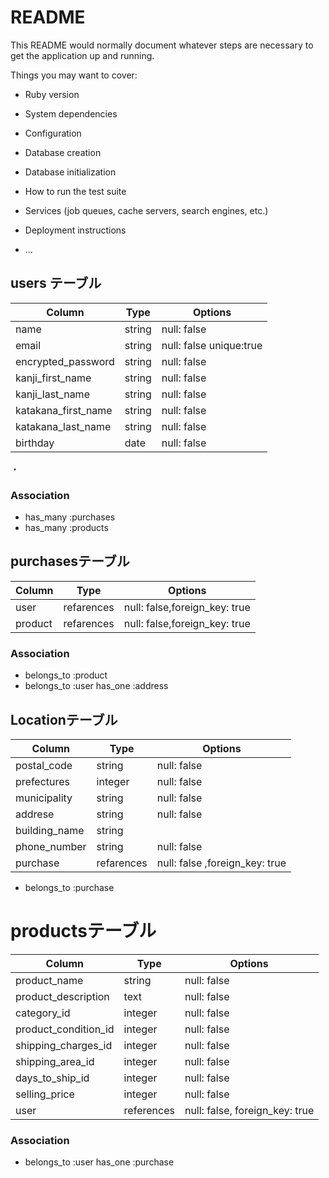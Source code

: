 # README

This README would normally document whatever steps are necessary to get the
application up and running.

Things you may want to cover:

* Ruby version

* System dependencies

* Configuration

* Database creation

* Database initialization

* How to run the test suite

* Services (job queues, cache servers, search engines, etc.)

* Deployment instructions

* ...
## users テーブル

| Column             | Type   | Options     |
| ------------------ | ------ | ----------- |
| name               | string | null: false |
| email              | string | null: false unique:true|
| encrypted_password | string | null: false |
| kanji_first_name     | string | null: false |
| kanji_last_name     | string | null: false |
| katakana_first_name | string | null: false |
| katakana_last_name  | string | null: false |
| birthday          |date | null: false | 
・


### Association
- has_many :purchases
- has_many :products


## purchasesテーブル

| Column | Type   | Options     |
| ------ | ------ | ----------- |
| user | refarences| null: false,foreign_key: true|
| product |refarences | null: false,foreign_key: true |

### Association

- belongs_to :product
- belongs_to :user
  has_one :address

## Locationテーブル
| Column | Type   | Options     |
| ------ | ------ | ----------- |
| postal_code| string | null: false |
| prefectures | integer | null: false |
| municipality | string | null: false |
| addrese | string | null: false |
| building_name | string |        |
|phone_number| string | null: false |
|purchase|refarences | null: false ,foreign_key: true|

- belongs_to :purchase
 

# productsテーブル

| Column  | Type       | Options                        |
| ------- | ---------- | ------------------------------ |
| product_name | string | null: false|
| product_description| text |null: false|
| category_id | integer |null: false|
| product_condition_id| integer |null: false|
| shipping_charges_id| integer |null: false|
|shipping_area_id| integer |null: false |
| days_to_ship_id| integer |null: false|
| selling_price| integer |null: false|
| user | references | null: false, foreign_key: true |

### Association

- belongs_to :user
  has_one :purchase
